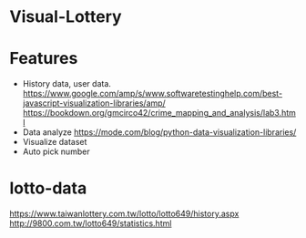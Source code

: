 # Visual-Lottery

# Features 
- History data,  user data. https://www.google.com/amp/s/www.softwaretestinghelp.com/best-javascript-visualization-libraries/amp/
https://bookdown.org/gmcirco42/crime_mapping_and_analysis/lab3.html
- Data analyze
https://mode.com/blog/python-data-visualization-libraries/
- Visualize dataset
- Auto pick number

# lotto-data
https://www.taiwanlottery.com.tw/lotto/lotto649/history.aspx  
http://9800.com.tw/lotto649/statistics.html
